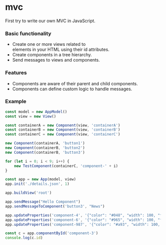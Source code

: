 # mvc
First try to write our own MVC in JavaScript.

### Basic functionality

- Create one or more views related to <div> elements in your HTML using their id attributes.
- Create components in a tree hierarchy.
- Send messages to views and components.

### Features

- Components are aware of their parent and child components.
- Components can define custom logic to handle messages.

### Example

```js
const model = new AppModel()
const view = new View()

const containerA = new Component(view, 'containerA')
const containerB = new Component(view, 'containerB')
const containerC = new Component(view, 'containerC')

new Component(containerA, 'button1')
new Component(containerB, 'button2')
new Component(containerB, 'button3')

for (let i = 0; i < 9; i++) {
    new TestComponent(containerC, 'component-' + i)
}

const app = new App(model, view)
app.init('./details.json', 1)

app.buildView('root')

app.sendMessage("Hello Component")
app.sendMessageToComponent('button3', "News")

app.updateProperties('component-4', '{"color": "#048", "width": 100, "flag": true }')
app.updateProperties('component-6', '{"color": "#965", "width": 100, "flag": true }')
app.updateProperties('component-987', '{"color": "#a93", "width": 100, "flag": true }')

const c = app.componentById('component-3')
console.log(c.id)
```


